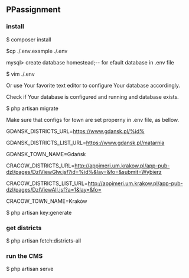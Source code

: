 ## PPassignment
### install
$ composer install

$cp ./.env.example ./.env

mysql> create database homestead;-- for efault database in .env file 

$ vim ./.env

Or use Your favorite text editor to configure Your database accordingly.

Check if Your database is configured and running and database exists.

$ php artisan migrate

Make sure that configs for town are set properny in .env file, as bellow.

GDANSK_DISTRICTS_URL=https://www.gdansk.pl/%id%

GDANSK_DISTRICTS_LIST_URL=https://www.gdansk.pl/matarnia

GDANSK_TOWN_NAME=Gdańsk

CRACOW_DISTRICTS_URL=http://appimeri.um.krakow.pl/app-pub-dzl/pages/DzlViewGlw.jsf?id=%id%&lay=&fo=&submit=Wybierz

CRACOW_DISTRICTS_LIST_URL=http://appimeri.um.krakow.pl/app-pub-dzl/pages/DzlViewAll.jsf?a=1&lay=&fo=

CRACOW_TOWN_NAME=Kraków

$ php artisan key:generate

### get districts
$ php artisan fetch:districts-all
### run the CMS
$ php artisan serve

